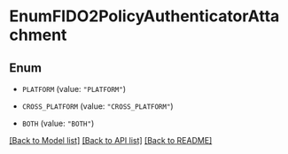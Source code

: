 # EnumFIDO2PolicyAuthenticatorAttachment

## Enum


* `PLATFORM` (value: `"PLATFORM"`)

* `CROSS_PLATFORM` (value: `"CROSS_PLATFORM"`)

* `BOTH` (value: `"BOTH"`)


[[Back to Model list]](../README.md#documentation-for-models) [[Back to API list]](../README.md#documentation-for-api-endpoints) [[Back to README]](../README.md)


